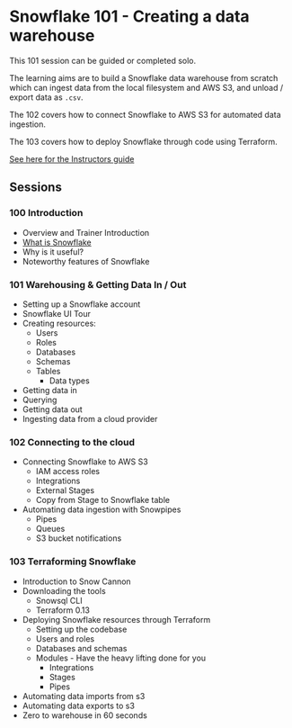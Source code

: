 # Snowflake 101 - Creating a data warehouse

This 101 session can be guided or completed solo.

The learning aims are to build a Snowflake data warehouse from scratch which can ingest data from the local filesystem and AWS S3, and unload / export data as `.csv`.

The 102 covers how to connect Snowflake to AWS S3 for automated data ingestion.

The 103 covers how to deploy Snowflake through code using Terraform.

[See here for the Instructors guide](https://github.com/infinityworks/101-Sessions/blob/master/sessions/Snowflake-100/INSTRUCTORS_GUIDE.md)

## Sessions

### 100 Introduction

- Overview and Trainer Introduction
- [What is Snowflake](https://kb.infinityworks.com/snowflake/)
- Why is it useful?
- Noteworthy features of Snowflake

### 101 Warehousing & Getting Data In / Out

- Setting up a Snowflake account
- Snowflake UI Tour
- Creating resources:
    - Users
    - Roles
    - Databases
    - Schemas
    - Tables
        - Data types
- Getting data in
- Querying
- Getting data out
- Ingesting data from a cloud provider

### 102 Connecting to the cloud
- Connecting Snowflake to AWS S3
    - IAM access roles
    - Integrations
    - External Stages
    - Copy from Stage to Snowflake table
- Automating data ingestion with Snowpipes
    - Pipes
    - Queues
    - S3 bucket notifications

### 103 Terraforming Snowflake

- Introduction to Snow Cannon
- Downloading the tools
    - Snowsql CLI
    - Terraform 0.13
- Deploying Snowflake resources through Terraform
    - Setting up the codebase
    - Users and roles
    - Databases and schemas
    - Modules - Have the heavy lifting done for you
        - Integrations
        - Stages
        - Pipes
- Automating data imports from s3        
- Automating data exports to s3
- Zero to warehouse in 60 seconds
